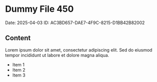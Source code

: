 # Dummy File 450

Date: 2025-04-03
ID: AC3BD657-DAE7-4F9C-8215-D1BB42B82002

## Content

Lorem ipsum dolor sit amet, consectetur adipiscing elit.
Sed do eiusmod tempor incididunt ut labore et dolore magna aliqua.

* Item 1
* Item 2
* Item 3
